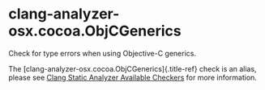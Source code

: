 # clang-analyzer-osx.cocoa.ObjCGenerics

Check for type errors when using Objective-C generics.

The [clang-analyzer-osx.cocoa.ObjCGenerics]{.title-ref} check is an
alias, please see [Clang Static Analyzer Available
Checkers](https://clang.llvm.org/docs/analyzer/checkers.html#osx-cocoa-objcgenerics)
for more information.

